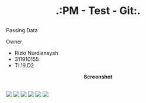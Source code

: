 # <p align="center">.:PM - Test - Git:.</p>
Passing Data<br>

Owner<br>
* Rizki Nurdiansyah<br>
* 311910155 <br>
* TI.19.D2 <br>

<strong><p align="center">Screenshot</p></strong><br>
![](screenshot/1.jpg)
![](screenshot/2.jpg)
![](screenshot/3.jpg)
![](screenshot/4.jpg)
![](screenshot/5.jpg)
![](screenshot/6.jpg)